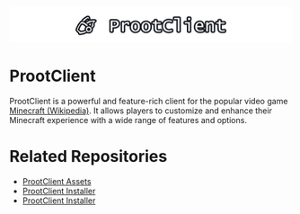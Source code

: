 <center><img src="ProotClient-Logo.png"></img></center>

# ProotClient

ProotClient is a powerful and feature-rich client for the popular video game [Minecraft (Wikipedia)](https://en.wikipedia.org/wiki/Minecraft). It allows players to customize and enhance their Minecraft experience with a wide range of features and options.

# Related Repositories

- [ProotClient Assets](https://www.github.com/ProotClient/ProotClient-Assets)
- [ProotClient Installer](https://www.github.com/ProotClient/ProotClient-Installer)
- [ProotClient Installer](https://www.github.com/ProotClient/ProotClient-UI-Editor)

